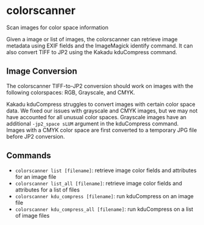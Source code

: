 # colorscanner
Scan images for color space information

Given a image or list of images, the colorscanner can retrieve image metadata using EXIF fields and the
ImageMagick identify command. It can also convert TIFF to JP2 using the Kakadu kduCompress command.

## Image Conversion
The colorscanner TIFF-to-JP2 conversion should work on images with the following colorspaces: RGB, Grayscale, and CMYK.

Kakadu kduCompress struggles to convert images with certain color space data.
We fixed our issues with grayscale and CMYK images, but we may not have accounted for all unusual color spaces.
Grayscale images have an additional `-jp2_space sLUM` argument in the kduCompress command.
Images with a CMYK color space are first converted to a temporary JPG file before JP2 conversion.

## Commands
- `colorscanner list [filename]`: retrieve image color fields and attributes for an image file
- `colorscanner list_all [filename]`: retrieve image color fields and attributes for a list of files
- `colorscanner kdu_compress [filename]`: run kduCompress on an image file
- `colorscanner kdu_compress_all [filename]`: run kduCompress on a list of image files
